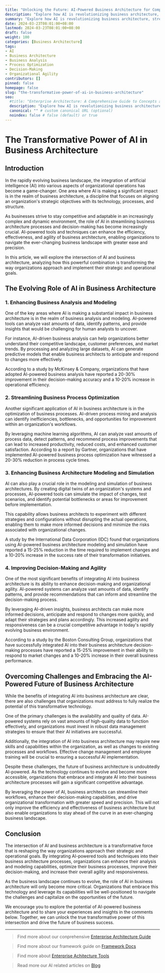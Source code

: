 ```yaml
---
title: "Unlocking the Future: AI-Powered Business Architecture for Competitive Advantage"
description: "Explore how AI is revolutionizing business architecture, streamlining processes, enhancing decision-making, and driving organizational transformation. Discover the intersection of AI and business architecture.."
summary: "Explore how AI is revolutionizing business architecture, streamlining processes, enhancing decision-making, and driving organizational transformation. Discover the intersection of AI and business architecture."
date: 2024-03-23T08:01:00+08:00
lastmod: 2024-03-23T08:01:00+08:00
draft: false
weight: 100
categories: [Business Architecture]
tags: 
- AI
- Business Architecture
- Business Analysis
- Process Optimization
- Decision-Making
- Organizational Agility
contributors: []
pinned: false
homepage: false
slug: "the-transformative-power-of-ai-in-business-architecture"
seo:
  #title: "Enterprise Architecture: A Comprehensive Guide to Concepts and Industry Practices" # custom title (optional)
  description: "Explore how AI is revolutionizing business architecture, streamlining processes, enhancing decision-making, and driving organizational transformation. Discover the intersection of AI and business architecture." # custom description (recommended)
  canonical: "" # custom canonical URL (optional)
  noindex: false # false (default) or true
---
```


# The Transformative Power of AI in Business Architecture

## Introduction

In the rapidly evolving business landscape, the integration of artificial intelligence (AI) into various aspects of organizational operations has become a game-changer. One area where AI is making a significant impact is in the realm of business architecture, a discipline that focuses on aligning an organization's strategic objectives with its technology, processes, and structure. 

As businesses strive to stay competitive and adaptable in an increasingly complex and dynamic environment, the role of AI in streamlining business architecture processes and decision-making has become increasingly crucial. AI-powered tools and techniques can enhance the efficiency, effectiveness, and agility of business architecture, enabling organizations to navigate the ever-changing business landscape with greater ease and precision.

In this article, we will explore the intersection of AI and business architecture, analyzing how this powerful combination is transforming the way organizations approach and implement their strategic and operational goals.

## The Evolving Role of AI in Business Architecture

### 1. Enhancing Business Analysis and Modeling

One of the key areas where AI is making a substantial impact in business architecture is in the realm of business analysis and modeling. AI-powered tools can analyze vast amounts of data, identify patterns, and provide insights that would be challenging for human analysts to uncover. 

For instance, AI-driven business analysis can help organizations better understand their competitive landscape, customer preferences, and market trends. By processing and analyzing large datasets, AI can generate predictive models that enable business architects to anticipate and respond to changes more effectively.

According to a study by McKinsey & Company, organizations that have adopted AI-powered business analysis have reported a 20-30% improvement in their decision-making accuracy and a 10-20% increase in operational efficiency.

### 2. Streamlining Business Process Optimization

Another significant application of AI in business architecture is in the optimization of business processes. AI-driven process mining and analysis can identify inefficiencies, bottlenecks, and opportunities for improvement within an organization's workflows.

By leveraging machine learning algorithms, AI can analyze vast amounts of process data, detect patterns, and recommend process improvements that can lead to increased productivity, reduced costs, and enhanced customer satisfaction. According to a report by Gartner, organizations that have implemented AI-powered business process optimization have witnessed a 20-30% reduction in process cycle times.

### 3. Enhancing Business Architecture Modeling and Simulation

AI can also play a crucial role in the modeling and simulation of business architectures. By creating digital twins of an organization's systems and processes, AI-powered tools can simulate the impact of changes, test scenarios, and identify potential bottlenecks or areas for improvement before implementation.

This capability allows business architects to experiment with different strategies and configurations without disrupting the actual operations, enabling them to make more informed decisions and minimize the risks associated with organizational changes.

A study by the International Data Corporation (IDC) found that organizations using AI-powered business architecture modeling and simulation have reported a 15-25% reduction in the time required to implement changes and a 10-20% increase in the success rate of their transformation initiatives.

### 4. Improving Decision-Making and Agility

One of the most significant benefits of integrating AI into business architecture is its ability to enhance decision-making and organizational agility. AI-powered systems can analyze vast amounts of data, identify patterns, and provide recommendations that can inform and streamline the decision-making process.

By leveraging AI-driven insights, business architects can make more informed decisions, anticipate and respond to changes more quickly, and adapt their strategies and plans accordingly. This increased agility and responsiveness can be a crucial competitive advantage in today's rapidly evolving business environment.

According to a study by the Boston Consulting Group, organizations that have successfully integrated AI into their business architecture decision-making processes have reported a 15-25% improvement in their ability to respond to market changes and a 10-20% increase in their overall business performance.

## Overcoming Challenges and Embracing the AI-Powered Future of Business Architecture

While the benefits of integrating AI into business architecture are clear, there are also challenges that organizations must address to fully realize the potential of this transformative technology.

One of the primary challenges is the availability and quality of data. AI-powered systems rely on vast amounts of high-quality data to function effectively, and organizations must invest in robust data management strategies to ensure that their AI initiatives are successful.

Additionally, the integration of AI into business architecture may require new skills and capabilities within the organization, as well as changes to existing processes and workflows. Effective change management and employee training will be crucial to ensuring a successful AI implementation.

Despite these challenges, the future of business architecture is undoubtedly AI-powered. As the technology continues to evolve and become more accessible, organizations that embrace and integrate AI into their business architecture processes will gain a significant competitive advantage.

By leveraging the power of AI, business architects can streamline their workflows, enhance their decision-making capabilities, and drive organizational transformation with greater speed and precision. This will not only improve the efficiency and effectiveness of business architecture but also enable organizations to stay ahead of the curve in an ever-changing business landscape.

## Conclusion

The intersection of AI and business architecture is a transformative force that is reshaping the way organizations approach their strategic and operational goals. By integrating AI-powered tools and techniques into their business architecture processes, organizations can enhance their analysis and modeling capabilities, optimize their business processes, improve their decision-making, and increase their overall agility and responsiveness.

As the business landscape continues to evolve, the role of AI in business architecture will only become more critical. Organizations that embrace this technology and leverage its capabilities will be well-positioned to navigate the challenges and capitalize on the opportunities of the future.

We encourage you to explore the potential of AI-powered business architecture and to share your experiences and insights in the comments below. Together, we can unlock the true transformative power of this intersection and drive the future of business success.

---

> Find more about our conprehensive [Enterprise Architecture Guide](/docs/ultimate-guides/chapter-1.1-introduction-of-enterprise-architecture/)

> Find more about our framework guide on [Framework Docs](/docs/frameworks/)

> Find more about [Enterprise Achitecture Tools](/docs/software-tools/)

> Read more our AI related articles on [Blog](/tags/artificial-intelligence/)
